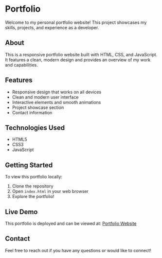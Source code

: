 # Portfolio

Welcome to my personal portfolio website! This project showcases my skills, projects, and experience as a developer.

## About

This is a responsive portfolio website built with HTML, CSS, and JavaScript. It features a clean, modern design and provides an overview of my work and capabilities.

## Features

- Responsive design that works on all devices
- Clean and modern user interface
- Interactive elements and smooth animations
- Project showcase section
- Contact information

## Technologies Used

- HTML5
- CSS3
- JavaScript

## Getting Started

To view this portfolio locally:

1. Clone the repository
2. Open `index.html` in your web browser
3. Explore the portfolio!

## Live Demo

This portfolio is deployed and can be viewed at: [Portfolio Website](https://madhan-2213.github.io/Portfolio/)

## Contact

Feel free to reach out if you have any questions or would like to connect!
